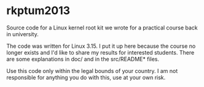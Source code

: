 # rkptum2013
Source code for a Linux kernel root kit we wrote for a practical course back in university.

The code was written for Linux 3.15. I put it up here because the course no longer exists and I'd like to share my results for interested students.
There are some explanations in doc/ and in the src/README* files. 

Use this code only within the legal bounds of your country. I am not responsible for anything you do with this, use at your own risk.
